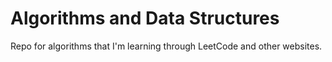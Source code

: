 # Algorithms and Data Structures
Repo for algorithms that I'm learning through LeetCode and other websites.
